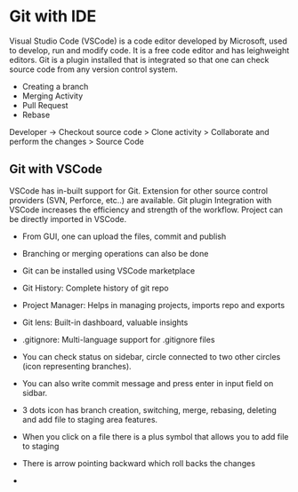 # Git with IDE
Visual Studio Code (VSCode) is a code editor developed by Microsoft, used to develop, run and modify code. It is a free code editor and has leighweight editors.
Git is a plugin installed that is integrated so that one can check source code from any version control system.
- Creating a branch
- Merging Activity
- Pull Request
- Rebase

Developer -> Checkout source code > Clone activity > Collaborate and perform the changes > Source Code

## Git with VSCode
VSCode has in-built support for Git. Extension for other source control providers (SVN, Perforce, etc..) are available. Git plugin Integration with VSCode increases the efficiency and strength of the workflow. Project can be directly imported in VSCode.
- From GUI, one can upload the files, commit and publish
- Branching or merging operations can also be done
- Git can be installed using VSCode marketplace
- Git History: Complete history of git repo
- Project Manager: Helps in managing projects, imports repo and exports
- Git lens: Built-in dashboard, valuable insights
- .gitignore: Multi-language support for .gitignore files

- You can check status on sidebar, circle connected to two other circles (icon representing branches).
- You can also write commit message and press enter in input field on sidbar.
- 3 dots icon has branch creation, switching, merge, rebasing, deleting and add file to staging area features.
- When you click on a file there is a plus symbol that allows you to add file to staging
- There is arrow pointing backward which roll backs the changes
- 
